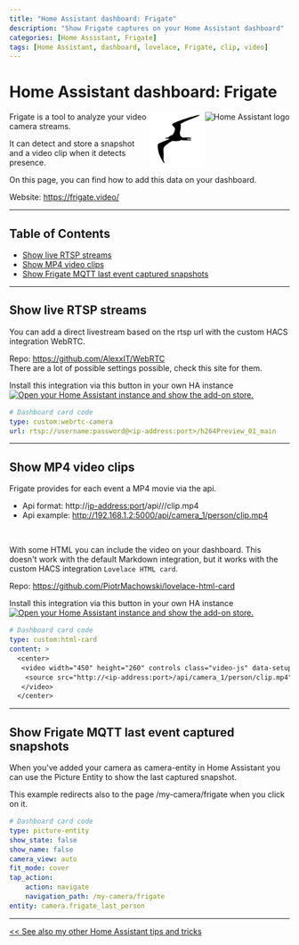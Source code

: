 ```yaml
---
title: "Home Assistant dashboard: Frigate"
description: "Show Frigate captures on your Home Assistant dashboard"
categories: [Home Assistant, Frigate]
tags: [Home Assistant, dashboard, lovelace, Frigate, clip, video]
---
```


# Home Assistant dashboard: Frigate

<a href="index"><img src="images/home_assistant_logo.png" style="float: right;" alt="Home Assistant logo" height="100px"></a>
<a href="index"><img src="/images/frigate_logo.svg" style="float: right;" alt="Home Assistant logo" height="100px"></a>
Frigate is a tool to analyze your video camera streams.

It can detect and store a snapshot and a video clip when it detects presence.

On this page, you can find how to add this data on your dashboard.

Website: https://frigate.video/

---
## Table of Contents
<!-- TOC -->
  * [Show live RTSP streams](#show-live-rtsp-streams)
  * [Show MP4 video clips](#show-mp4-video-clips)
  * [Show Frigate MQTT last event captured snapshots](#show-frigate-mqtt-last-event-captured-snapshots)
<!-- TOC -->

---

## Show live RTSP streams

You can add a direct livestream based on the rtsp url with the custom HACS integration WebRTC.

Repo: https://github.com/AlexxIT/WebRTC \
There are a lot of possible settings possible, check this site for them.

Install this integration via this button in your own HA instance
[![Open your Home Assistant instance and show the add-on store.](https://my.home-assistant.io/badges/hacs_repository.svg)](https://my.home-assistant.io/redirect/hacs_repository/?owner=AlexxIT&repository=WebRTC&category=integration)

```yaml
# Dashboard card code
type: custom:webrtc-camera
url: rtsp://username:password@<ip-address:port>/h264Preview_01_main
```

---
## Show MP4 video clips

Frigate provides for each event a MP4 movie via the api.
* Api format: http://<ip-address:port>/api/<camera-name>/<detection-object>/clip.mp4
* Api example: http://192.168.1.2:5000/api/camera_1/person/clip.mp4

&nbsp;

With some HTML you can include the video on your dashboard. 
This doesn't work with the default Markdown integration, but it works with the custom HACS integration `Lovelace HTML card`.

Repo: https://github.com/PiotrMachowski/lovelace-html-card

Install this integration via this button in your own HA instance
[![Open your Home Assistant instance and show the add-on store.](https://my.home-assistant.io/badges/hacs_repository.svg)](https://my.home-assistant.io/redirect/hacs_repository/?owner=PiotrMachowski&repository=lovelace-html-card&category=integration)

```yaml
# Dashboard card code
type: custom:html-card
content: >
  <center>
   <video width="450" height="260" controls class="video-js" data-setup="{}"> 
    <source src="http://<ip-address:port>/api/camera_1/person/clip.mp4" type="video/mp4">
   </video>
  </center>
```

---
## Show Frigate MQTT last event captured snapshots

When you've added your camera as camera-entity in Home Assistant you can use the Picture Entity to show the last captured snapshot.

This example redirects also to the page /my-camera/frigate when you click on it.

```yaml
# Dashboard card code
type: picture-entity
show_state: false
show_name: false
camera_view: auto
fit_mode: cover
tap_action:
    action: navigate
    navigation_path: /my-camera/frigate
entity: camera.frigate_last_person
```

---

[<< See also my other Home Assistant tips and tricks](index)